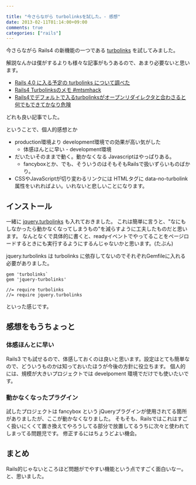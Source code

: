 ```yaml
---

title: "今さらながら turbolinksを試した。- 感想"
date: 2013-02-11T01:14:00+09:00
comments: true
categories: ["rails"]
---
```


今さらながら Rails4 の新機能の一つである [turbolinks](https://github.com/rails/turbolinks) を試してみました。

解説なんかは僕がするよりも様々な記事がもうあるので、あまり必要ないと思います。

* [Rails 4.0 に入る予定の turbolinks について調べた](http://willnet.in/40)
* [Rails4 Turbolinksのメモ #mtsmhack](http://d.hatena.ne.jp/deeeki/20121202/rails4_turbolinks)
* [Rails4でデフォルトで入るturbolinksがオープンリダイレクタと合わさると何でもできてかなり危険](http://blog.uu59.org/2012-11-19-turbolinks-breaks-cors.html)

どれも良い記事でした。

ということで、個人的感想とか

* production環境より development環境での効果が高い気がした
  * 体感ほんとに早い - development環境
* だいたいそのままで動く。動かなくなる Javascriptはやっぱりある。
  * fancyboxとか、でも、そういうのはそもそもRailsで扱いずらいものばかり。
* CSSやJavaScriptが切り変わるリンクには HTMLタグに data-no-turbolink属性をいれればよい。いれないと悲しいことになります。

## インストール

一緒に [jquery.turbolinks](https://github.com/kossnocorp/jquery.turbolinks/blob/master/README.md) も入れておきました。
これは簡単に言うと、"なにもしなかったら動かなくなってしまうもの"を減らすように工夫したものだと思います。
なんとなくで具体的に書くと、readyイベントでやってることをページロードするときにも実行するようにするんじゃないかと思います。(たぶん)

jquery.turbolinks は turbolinks に依存してないのでそれぞれGemfileに入れる必要がありました。

```
gem 'turbolinks`
gem 'jquery-turbolinks'
```

```
//= require turbolinks
//= require jquery.turbolinks
```

といった感じです。

## 感想をもうちょっと

###  体感ほんとに早い

Rails3 でも試せるので、体感しておくのは良いと思います。設定はとても簡単なので、どういうものかは知っておいたほうが今後の方針に役立ちます。
個人的には、規模が大きいプロジェクトでは develpoment 環境でだけでも使いたいです。

### 動かなくなったプラグイン

試したプロジェクトは fancybox という jQueryプラグインが使用されてる箇所がありましたが、ここが動かなくなりました。
そもそも、Railsではこれはすごく扱いにくくて置き換えてやろうしてる部分で放置してるうちに次々と使われてしまってる問題児です。
修正するにはちょうどよい機会。

## まとめ

Rails的じゃないところほど問題がでやすい機能という点ですごく面白いなー。と、思いました。
